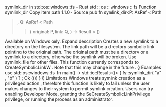 symlink_dir in std::os::windows::fs - Rust
std
::
os
::
windows
::
fs
Function
symlink_dir
Copy item path
1.1.0
·
Source
pub fn symlink_dir<P:
AsRef
<
Path
>, Q:
AsRef
<
Path
>>(
    original: P,
    link: Q,
) ->
Result
<
()
>
Available on
Windows
only.
Expand description
Creates a new symlink to a directory on the filesystem.
The
link
path will be a directory symbolic link pointing to the
original
path.
The
original
path must be a directory or a symlink to a directory,
otherwise the symlink will be broken. Use
symlink_file
for other files.
This function currently corresponds to
CreateSymbolicLinkW
.
Note that this
may change in the future
.
§
Examples
use
std::os::windows::fs;
fn
main() -> std::io::Result<()> {
    fs::symlink_dir(
"a"
,
"b"
)
?
;
Ok
(())
}
§
Limitations
Windows treats symlink creation as a
privileged action
,
therefore this function is likely to fail unless the user makes changes to
their system to permit symlink creation. Users can try enabling Developer
Mode, granting the
SeCreateSymbolicLinkPrivilege
privilege, or running
the process as an administrator.